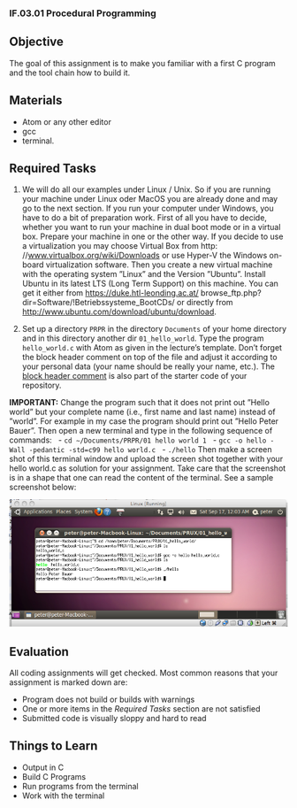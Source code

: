 ### IF.03.01 Procedural Programming

## Objective
The goal of this assignment is to make you familiar with a first C program and the tool chain how to build it.

## Materials

- Atom or any other editor
- gcc
- terminal.

## Required Tasks
1. We will do all our examples under Linux / Unix. So if you are running your machine under Linux oder MacOS you are already done and may go to the next section.
If you run your computer under Windows, you have to do a bit of preparation work. First of all you have to decide, whether you want to run your machine in dual boot mode or in a virtual box. Prepare your machine in one or the other way. If you decide to use a virtualization you may choose Virtual Box from http: //www.virtualbox.org/wiki/Downloads or use Hyper-V the Windows on-board virtualization software.
Then you create a new virtual machine with the operating system ”Linux” and the Version ”Ubuntu”. Install Ubuntu in its latest LTS (Long Term Support) on this machine. You can get it either from https://duke.htl-leonding.ac.at/ browse_ftp.php?dir=Software/!Betriebssysteme_BootCDs/ or directly from http://www.ubuntu.com/download/ubuntu/download.

2. Set up a directory `PRPR` in the directory `Documents` of your home directory and in this directory another dir `01_hello_world`. Type the program `hello_world.c` with Atom as given in the lecture’s template. Don’t forget the block header comment on top of the file and adjust it according to your personal data (your name should be really your name, etc.). The [block header comment](https://github.com/if-03-22-prpr/if.03.22-01_hello-world/blob/master/sample_block_header.txt) is also part of the starter code of your repository.

**IMPORTANT:** Change the program such that it does not print out ”Hello world” but your complete name (i.e., first name and last name) instead of ”world”. For example in my case the program should print out ”Hello Peter Bauer”.
Then open a new terminal and type in the following sequence of commands:
   - `cd ∼/Documents/PRPR/01 hello world 1`
   - `gcc -o hello -Wall -pedantic -std=c99 hello world.c`
   - `./hello`
Then make a screen shot of this terminal window and upload the screen shot together with your hello world.c as solution for your assignment. Take care that the screenshot is in a shape that one can read the content of the terminal. See a sample screenshot below:

![a sample screen shot](screenshot.png)

## Evaluation
All coding assignments will get checked. Most common reasons that your assignment is marked down are:

- Program does not build or builds with warnings
- One or more items in the *Required Tasks* section are not satisfied
- Submitted code is visually sloppy and hard to read

## Things to Learn
- Output in C
- Build C Programs
- Run programs from the terminal
- Work with the terminal

